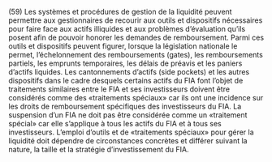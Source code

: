 (59) Les systèmes et procédures de gestion de la liquidité peuvent permettre aux gestionnaires de recourir aux outils et dispositifs nécessaires pour faire face aux actifs illiquides et aux problèmes d’évaluation qu’ils posent afin de pouvoir honorer les demandes de remboursement. Parmi ces outils et dispositifs peuvent figurer, lorsque la législation nationale le permet, l’échelonnement des remboursements (gates), les remboursements partiels, les emprunts temporaires, les délais de préavis et les paniers d’actifs liquides. Les cantonnements d’actifs (side pockets) et les autres dispositifs dans le cadre desquels certains actifs du FIA font l’objet de traitements similaires entre le FIA et ses investisseurs doivent être considérés comme des «traitements spéciaux» car ils ont une incidence sur les droits de remboursement spécifiques des investisseurs du FIA. La suspension d’un FIA ne doit pas être considérée comme un «traitement spécial» car elle s’applique à tous les actifs du FIA et à tous ses investisseurs. L’emploi d’outils et de «traitements spéciaux» pour gérer la liquidité doit dépendre de circonstances concrètes et différer suivant la nature, la taille et la stratégie d’investissement du FIA.